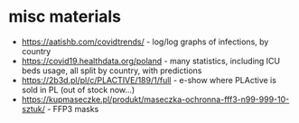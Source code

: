 # misc materials

* https://aatishb.com/covidtrends/ - log/log graphs of infections, by country
* https://covid19.healthdata.org/poland - many statistics, including ICU beds usage, all split by country, with predictions
* https://2b3d.pl/pl/c/PLACTIVE/189/1/full - e-show where PLActive is sold in PL (out of stock now...)
* https://kupmaseczke.pl/produkt/maseczka-ochronna-fff3-n99-999-10-sztuk/ - FFP3 masks

